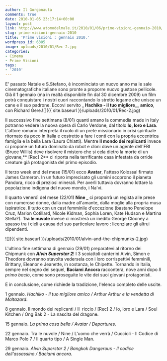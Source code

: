 ```yaml
---
author: Il Gorgonauta
comments: true
date: 2010-01-05 23:17:14+00:00
layout: post
link: http://www.atomodelmale.it/2010/01/06/prime-visioni-gennaio-2010/
slug: prime-visioni-gennaio-2010
title: 'Prime visioni : gennaio 2010.'
wordpress_id: 6385
image: uploads/2010/01/Rec-2.jpg
categories:
- Cinema
- Prime Visioni
tags:
- '2010'
---
```


E' passato Natale e S.Stefano, è incominciato un nuovo anno ma le sale cinematografiche italiane sono pronte a proporre nuovo gustose pellicole. Già il 1 gennaio (ma in realtà disponibile fin dal 30 dicembre 2009) un film potrà conquistare i nostri cuori raccontando lo stretto legame che unisce un cane e il suo padrone. Eccovi servito **_ Hachiko - il tuo migliore__ amico**, con Richard Gere.![]({{ site.baseurl }}/uploads/2010/01/Rec-2.jpg)

Il successivo fine settimana (8/01) quanti amano la commedia made in Italy potranno vedere la nuova opera di Carlo Verdone, dal titolo **Io, loro e Lara**. L'attore romano interpreta il ruolo di un prete missionario in crisi spirituale ritornato da poco in Italia e costretto a fare i conti con la propria eccentrica famiglia e la bella Lara (Laura Chiatti). Mentre **Il mondo dei replicanti** invece ci propone un futuro dominato da robot e cloni dove un agente dell'FBI (Bruce Willis) deve risolvere il mistero che si cela dietro la morte di un giovane,** [Rec] 2** ci riporta nella terrificante casa infestata da orride creature già protagonista del primo episodio.

Il terzo week end del mese (15/01) ecco **Avatar**, l'atteso Kolossal firmato James Cameron. In un futuro imprecisato gli uomini scoprono il pianeta Pandora, ricco di preziosi minerali. Per averli tuttavia dovranno lottare la popolazione indigena del nuovo mondo, i Na'vi.

Il quarto venerdì del mese (22/01) **Nine _** ci proporrà un regista alle prese con numerose donne, dalla madre all'amante, dalla moglie alla propria musa ispiratrice. Il tutto con un cast femminile d'eccezione (bastano Penelope Cruz, Marion Cotillard, Nicole Kidman, Sophia Loren, Kate Hudson e Martina Stella?). **Tra le nuvole** invece ci mostrerà un inedito George Clooney a spasso tra i cieli a causa del suo particolare lavoro : licenziare gli altrui dipendenti.

![]({{ site.baseurl }}/uploads/2010/01/alvin-and-the-chipmunks-2.jpg)

L'ultimo fine settimana di gennaio (29/01) preparatevi al ritorno dei Chipmunk con **_Alvin Superstar 2_**! I 3 scoiattoli canterini Alvin, Simon e Theodore dovranno stavolta vedersela con i loro corrispettivi femminili,  Brittany, Eleanor e Jeanette, in sostanza, le Chipette. Tornando in Italia, sempre nel segno dei sequel, **Baciami Ancora** racconterà, nove anni dopo _Il primo bacio_, come sono proseguite le vite dei suoi giovani protagonisti.

E in conclusione, come richiede la tradizione, l'elenco completo delle uscite.

1 gennaio. _Hachiko - il tuo migliore amico / Arthur Arthur e la vendetta di Maltazard_.

8 gennaio. Il mondo dei replicanti / Il  riccio / [Rec] 2 / Io, loro e Lara / Soul Kitchen / Ong Bak 2 - La nascita del dragone.

15 gennaio. _La prima cosa bella / Avatar / Departures_.

22 gennaio. Tra le nuvole / Nine / L'uomo che verrà / Cuccioli - Il Codice di Marco Polo 7 / Il quarto tipo / A Single Man.

29 gennaio. _Alvin Superstar 2 / Bangkok Dangerous - Il codice dell'assassino / Baciami ancora_.
